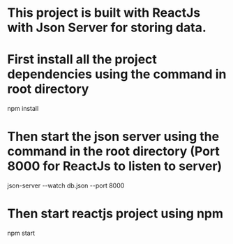 # This project is built with ReactJs with Json Server for storing data.

# First install all the project dependencies using the command in root directory

npm install 

# Then start the json server using the command in the root directory (Port 8000 for ReactJs to listen to server)

json-server --watch db.json --port 8000

# Then start reactjs project using npm

npm start

